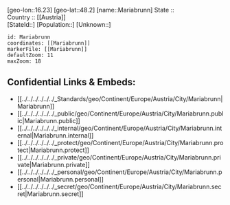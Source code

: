 ﻿---
location: [48.2,16.23] 
mapzoom: [7,12] 
mapmarker: city 
type: City
tags:
- geo/City


SpocWebEntityId: 32282
isDeleted: false
confidential: public

---
[geo-lon::16.23] 
[geo-lat::48.2] 
[name::Mariabrunn] 
State ::  
Country :: [[Austria]]  
[StateId::] 
[Population::] 
[Unknown::] 


```leaflet
id: Mariabrunn
coordinates: [[Mariabrunn]] 
markerFile: [[Mariabrunn]] 
defaultZoom: 11 
maxZoom: 18
```


## Confidential Links & Embeds: 
- [[../../../../../../_Standards/geo/Continent/Europe/Austria/City/Mariabrunn|Mariabrunn]] 
- [[../../../../../../_public/geo/Continent/Europe/Austria/City/Mariabrunn.public|Mariabrunn.public]] 
- [[../../../../../../_internal/geo/Continent/Europe/Austria/City/Mariabrunn.internal|Mariabrunn.internal]] 
- [[../../../../../../_protect/geo/Continent/Europe/Austria/City/Mariabrunn.protect|Mariabrunn.protect]] 
- [[../../../../../../_private/geo/Continent/Europe/Austria/City/Mariabrunn.private|Mariabrunn.private]] 
- [[../../../../../../_personal/geo/Continent/Europe/Austria/City/Mariabrunn.personal|Mariabrunn.personal]] 
- [[../../../../../../_secret/geo/Continent/Europe/Austria/City/Mariabrunn.secret|Mariabrunn.secret]] 
